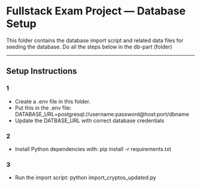 # Fullstack Exam Project — Database Setup

This folder contains the database import script and related data files for seeding the database.
Do all the steps below in the db-part (folder)

---

## Setup Instructions

### 1

- Create a .env file in this folder.
- Put this in the .env file: DATABASE_URL=postgresql://username:password@host:port/dbname
- Update the DATBASE_URL with correct database credentials

### 2

- Install Python dependencies with: pip install -r requirements.txt

### 3

- Run the import script: python import_cryptos_updated.py
